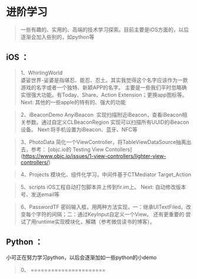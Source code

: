 # 进阶学习
> 一些有趣的、实用的、高端的技术学习探索。目前主要是iOS方面的，以后逐渐会加入些别的，如python等

## iOS ： 

>  1、WhirlingWorld    
婆娑世界-娑婆是指堪忍、能忍、忍土。其实我觉得这个名字应该作为一款游戏的名字或者一个独特、新颖APP的名字。
主要是一些我们平时忽略确实很强大功能。有Today、Share、Action Extension；更换app图标等。
Next: 其他的一些apple的特有的、强大的功能

>  2、iBeaconDemo AnyiBeacon  实现扫描附近iBeacon，查看iBeacon相关参数。通过自定义CLBeaconRegion 实现可以扫描所有UUID的iBeacon设备。
 Next:将手机设置为iBeacon、蓝牙、NFC等   

>  3、PhotoData  简化一个ViewController，将TableViewDataSource抽离出去，参考： [objc.io的 Testing View Contollers] (https://www.objc.io/issues/1-view-controllers/lighter-view-controllers/)

> 4、Projects 模块化、组件化学习，中间件基于CTMediator Target_Action

> 5、scripts iOS工程自动打包脚本并上传到fir.im上。
  Next: 自动修改版本号、发送email等
  
> 6、PasswordTF  密码输入框，用两种方法实现，一：继承UITextFiled，改变每个字符的间隔；二：通过KeyInput自定义一个View。 还有更重要的 尝试了用runtime实现模块化，解耦（参考微信读书的博客）。
## Python ：
小可正在努力学习python，以后会逐渐加如一些python的小demo 

>  0、 ======================


